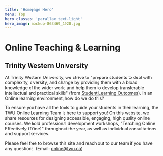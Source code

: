 ```yaml
---
title: 'Homepage Hero'
menu: Top
hero_classes: 'parallax text-light'
hero_image: mockup-863469_1920.jpg
---
```


# Online Teaching & Learning
## Trinity Western University

At Trinity Western University, we strive to "prepare students to deal with complexity, diversity, and change by providing them with a broad knowledge of the wider world and help them to develop transferable intellectual and practical skills" (from [Student Learning Outcomes](https://www.twu.ca/academics/student-learning-outcomes)). In an Online learning environment, how do we do this?

To ensure you have all the tools to guide your students in their learning, the TWU Online Learning Team is here to support you!  On this website, we share resources for designing accessible, engaging, high quality online courses.  We hold professional development workshops, "Teaching Online Effectively (TOne)" throughout the year, as well as individual consultations and support services.

Please feel free to browse this site and reach out to our team if you have any questions. (Email: online@twu.ca)
